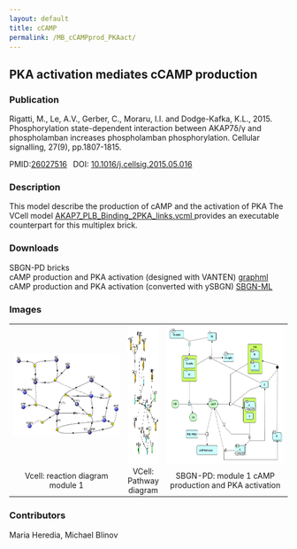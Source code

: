 ```yaml
---
layout: default
title: cCAMP
permalink: /MB_cCAMPprod_PKAact/
---
```

## PKA activation mediates cCAMP production

### Publication 

Rigatti, M., Le, A.V., Gerber, C., Moraru, I.I. and Dodge-Kafka, K.L., 2015. Phosphorylation state-dependent interaction between 
AKAP7δ/γ and phospholamban increases phospholamban phosphorylation. Cellular signalling, 27(9), pp.1807-1815.

 PMID:<a href="https://www.ncbi.nlm.nih.gov/pubmed/?term=26027516">26027516</a>&ensp; 
 DOI: <a href="https://doi.org/10.1016/j.cellsig.2015.05.016">10.1016/j.cellsig.2015.05.016</a><br />

### Description
This model describe the production of cAMP and the activation of PKA 
The VCell model <a href="/modelbricks/AKAP7_PLB_Binding_2PKA_links.vcml"> AKAP7_PLB_Binding_2PKA_links.vcml </a> provides an executable counterpart for this multiplex brick.

### Downloads 
SBGN-PD bricks <br/>
cAMP production and PKA activation (designed with VANTEN) <a href="/modelbricks/AKAP_SBGN_module1.graphml"> graphml</a><br/>
cAMP production and PKA activation (converted with ySBGN) <a href="/modelbricks/AKAP_SBGN_module1.sbgn"> SBGN-ML</a><br/>


### Images
 <table> 
 <tr>
  <td align="center" width="280"><a href="https://modelbricks.github.io/images/modelbricks/AKAP_Vcell_module1.PNG"><img align="center" src="/images/modelbricks/AKAP_Vcell_module1.PNG"/></a></td>
  <td align="center"><a href="https://modelbricks.github.io/images/modelbricks/AKAP_Vcell_pathway.PNG"><img align="center" src="/images/modelbricks/AKAP_Vcell_pathway.PNG" width="330" height="250"/></a></td>
 <td align="center" width="300"><a href="https://modelbricks.github.io/images/modelbricks/AKAP_SBGN_module1.png"><img align="center" src="/images/modelbricks/AKAP_SBGN_module1.png" height="250"/></a></td>
 </tr>
 <tr>
  <td align="center"> Vcell: reaction diagram module 1</td>
   <td align="center"> VCell: Pathway diagram</td>
   <td align="center"> SBGN-PD: module 1 cAMP production and PKA activation</td>
   </tr>
 </table>
 

### Contributors
Maria Heredia, Michael Blinov
 
